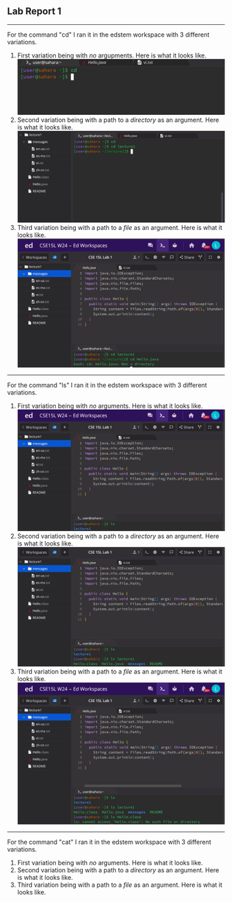 ## Lab Report 1
---
For the command "cd" I ran it in the edstem workspace with 3 different variations. 
1. First variation being with *no* argupments. Here is what it looks like.
![Image](cd_no_arguments.png)
2. Second variation being with a path to a *directory* as an argument. Here is what it looks like.
![Image](cd_directory_argument.png)
3. Third variation being with a path to a *file* as an argument. Here is what it looks like.
![Image](cd_file_argument.png)
---
For the command "ls" I ran it in the edstem workspace with 3 different variations.
1. First variation being with *no* arguments. Here is what it looks like.
![Image](ls_no_argument.png)
3. Second variation being with a path to a *directory* as an argument. Here is what it looks like.
![Image](ls_directory_argument.png)
5. Third variation being with a path to a *file* as an argument. Here is what it looks like.
![Image](ls_file_argument.png)
---
For the command "cat" I ran it in the edstem workspace with 3 different variations.
1. First variation being with *no* arguments. Here is what it looks like.
2. Second variation being with a path to a *directory* as an argument. Here is what it looks like.
3. Third variation being with a path to a *file* as an argument. Here is what it looks like.
